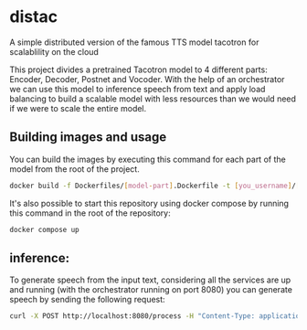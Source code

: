 # distac
A simple distributed version of the famous TTS model tacotron for scalablility on the cloud

This project divides a pretrained Tacotron model to 4 different parts: Encoder, Decoder, Postnet and Vocoder. With the help of an orchestrator we can use this model to inference speech from text and apply load balancing to build a scalable model with less resources than we would need if we were to scale the entire model.

## Building images and usage

You can build the images by executing this command for each part of the model from the root of the project.

```bash
docker build -f Dockerfiles/[model-part].Dockerfile -t [you_username]/[model-part]:latest .
```

It's also possible to start this repository using docker compose by running this command in the root of the repository: 

```bash
docker compose up
``` 


## inference:

To generate speech from the input text, considering all the services are up and running (with the orchestrator running on port 8080) you can generate speech by sending the following request:

```bash
curl -X POST http://localhost:8080/process -H "Content-Type: application/json" -d '{"text": "Only three stars are born in the milkyway each year"}' -o result.wav
```